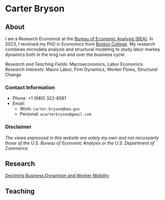 # Carter Bryson

## About
I am a Research Economist at the [Bureau of Economic Analysis (BEA)](https://www.bea.gov/). In 2023, I received my PhD in Economics from [Boston College](https://www.bc.edu/content/bc-web/schools/morrissey/departments/economics.html). My research combines microdata analysis and structural modeling to study labor markey dynamics both in the long run and over the business cycle.

_Research and Teaching Fields_: Macroeconomics, Labor Economics \
_Research Interests_: Macro Labor, Firm Dynamics, Worker Flows, Structural Change

### Contact Information
- _Phone_: +1 (980) 322-8581
- _Email_:
    - Work: `carter.bryson@bea.gov`
    - Personal: `wcarterbryson@gmail.com`

### Disclaimer
_The views expressed in this website are solely my own and not necessarily those of the U.S. Bureau of Economic Analysis or the U.S. Department of Commerce._

## Research
[Declining Business Dynamism and Worker Mobility](https://wcarterbryson.github.io/Bryson_JMP.pdf)

## Teaching

